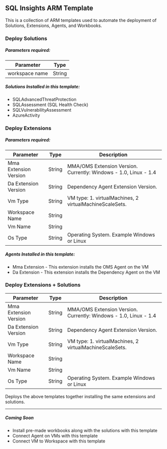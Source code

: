 SQL Insights ARM Template
-

This is a collection of ARM templates used to automate the deployment of Solutions, Extensions, Agents, and Workbooks.


### Deploy Solutions

##### Parameters required:
| Parameter      | Type   |
|----------------|--------|
| workspace name | String |

##### Solutions Installed in this template:
* SQLAdvancedThreatProtection
* SQLAssessment (SQL Health Check)
* SQLVulnerabilityAssessment
* AzureActivity

### Deploy Extensions

##### Parameters required:
| Parameter             | Type   | Description                                                      |
|-----------------------|--------|------------------------------------------------------------------|
| Mma Extension Version | String | MMA/OMS Extension Version. Currently: Windows - 1.0, Linux - 1.4 |
| Da Extension Version  | String | Dependency Agent Extension Version.                              |
| Vm Type               | String | VM type: 1. virtualMachines, 2 virtualMachineScaleSets.          |
| Workspace Name        | String |                                                                  |
| Vm Name               | String |                                                                  |
| Os Type               | String | Operating System. Example Windows or Linux                       |

##### Agents Installed in this template:
* Mma Extension - This extension installs the OMS Agent on the VM
* Da Extension - This extension installs the Dependency Agent on the VM


### Deploy Extensions + Solutions
| Parameter             | Type   | Description                                                      |
|-----------------------|--------|------------------------------------------------------------------|
| Mma Extension Version | String | MMA/OMS Extension Version. Currently: Windows - 1.0, Linux - 1.4 |
| Da Extension Version  | String | Dependency Agent Extension Version.                              |
| Vm Type               | String | VM type: 1. virtualMachines, 2 virtualMachineScaleSets.          |
| Workspace Name        | String |                                                                  |
| Vm Name               | String |                                                                  |
| Os Type               | String | Operating System. Example Windows or Linux                       |

Deploys the above templates together installing the same extensions and solutions.

----
##### Coming Soon
* Install pre-made workbooks along with the solutions with this template
* Connect Agent on VMs with this template
* Connect VM to Workspace with this template